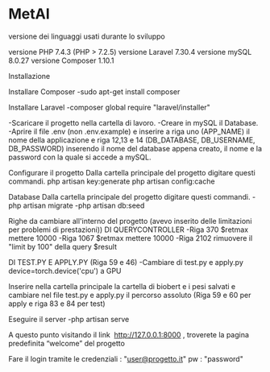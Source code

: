 # MetAI

versione dei linguaggi usati durante lo sviluppo

versione PHP 7.4.3 (PHP > 7.2.5)
versione Laravel 7.30.4
versione mySQL 8.0.27
versione Composer 1.10.1

Installazione 

Installare Composer
-sudo apt-get install composer

Installare Laravel
-composer global require "laravel/installer"

-Scaricare il progetto nella cartella di lavoro.
-Creare in mySQL il Database.
-Aprire il file .env (non .env.example) e inserire a riga uno (APP_NAME) il nome della applicazione e riga 12,13 e 14 (DB_DATABASE, DB_USERNAME, DB_PASSWORD) inserendo il nome del database appena creato, il nome e la password con la quale si accede a mySQL.


Configurare il progetto
Dalla cartella principale del progetto digitare questi commandi.
php artisan key:generate
php artisan config:cache

Database 
Dalla cartella principale del progetto digitare questi commandi.
-php artisan migrate
-php artisan db:seed

Righe da cambiare all'interno del progetto (avevo inserito delle limitazioni per problemi di prestazioni))
DI QUERYCONTROLLER
-Riga 370 $retmax mettere 10000
-Riga 1067 $retmax mettere 10000
-Riga 2102 rimuovere il "limit by 100" della query $result

DI TEST.PY E APPLY.PY (Riga 59 e 46)
-Cambiare di test.py e apply.py device=torch.device('cpu') a GPU

Inserire nella cartella principale la cartella di biobert e i pesi salvati e cambiare nel file test.py e apply.py il percorso assoluto (Riga 59 e 60 per apply e riga 83 e 84 per test)

Eseguire il server
-php artisan serve

A questo punto visitando il link ​ http://127.0.0.1:8000​ , troverete la pagina predefinita
“welcome” del progetto

Fare il login tramite le credenziali : "user@progetto.it"
pw : "password"
